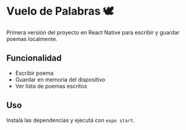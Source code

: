 # Vuelo de Palabras 🕊️

Primera versión del proyecto en React Native para escribir y guardar poemas localmente.

## Funcionalidad
- Escribir poema
- Guardar en memoria del dispositivo
- Ver lista de poemas escritos

## Uso
Instalá las dependencias y ejecutá con `expo start`.
